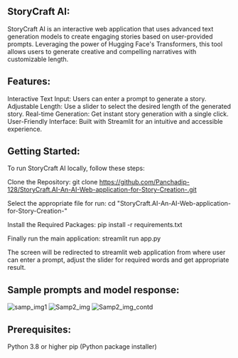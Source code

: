 StoryCraft AI:
--------------
StoryCraft AI is an interactive web application that uses advanced text generation models to create engaging stories based on user-provided prompts. Leveraging the power of Hugging Face's Transformers, this tool allows users to generate creative and compelling narratives with customizable length.

Features:
---------
Interactive Text Input: Users can enter a prompt to generate a story.
Adjustable Length: Use a slider to select the desired length of the generated story.
Real-time Generation: Get instant story generation with a single click.
User-Friendly Interface: Built with Streamlit for an intuitive and accessible experience.

Getting Started:
----------------

To run StoryCraft AI locally, follow these steps:

Clone the Repository:
git clone https://github.com/Panchadip-128/StoryCraft.AI-An-AI-Web-application-for-Story-Creation-.git

Select the appropriate file for run:
cd "StoryCraft.AI-An-AI-Web-application-for-Story-Creation-"

Install the Required Packages:
pip install -r requirements.txt

Finally run the main application:
streamlit run app.py

The screen will be redirected to streamlit web application from where user can enter a prompt, adjust the slider for required words and get appropriate result.

Sample prompts and model response:
----------------------------------
![samp_img1](https://github.com/user-attachments/assets/53908c68-2506-4e77-ac8a-bd7a9ab90b12)
![Samp2_img](https://github.com/user-attachments/assets/e4f3296f-4a24-4a14-a082-8d0af6bdbf59)
![Samp2_img_contd](https://github.com/user-attachments/assets/fe9fbb2c-4339-40b4-8c4d-3b8fe5d0cd57)

Prerequisites:
--------------
Python 3.8 or higher
pip (Python package installer)
